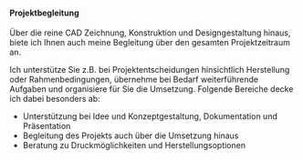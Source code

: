 #### Projektbegleitung

Über die reine CAD Zeichnung, Konstruktion und Designgestaltung hinaus,
biete ich Ihnen auch meine Begleitung über den gesamten Projektzeitraum an.

Ich unterstütze Sie z.B. bei Projektentscheidungen hinsichtlich Herstellung oder Rahmenbedingungen,
übernehme bei Bedarf weiterführende Aufgaben und organisiere für Sie die Umsetzung.
Folgende Bereiche decke ich dabei besonders ab:

* Unterstützung bei Idee und Konzeptgestaltung, Dokumentation und Präsentation
* Begleitung des Projekts auch über die Umsetzung hinaus
* Beratung zu Druckmöglichkeiten und Herstellungsoptionen
